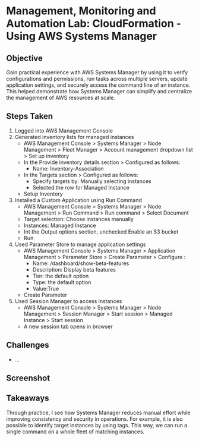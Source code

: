 # Management, Monitoring and Automation Lab: CloudFormation - Using AWS Systems Manager

## Objective
Gain practical experience with AWS Systems Manager by using it to verify configurations and permissions, run tasks across multiple servers, update application settings, and securely access the command line of an instance. 
This helped demonstrate how Systems Manager can simplify and centralize the management of AWS resources at scale.

## Steps Taken
1. Logged into AWS Management Console
2. Generated inventory lists for managed instances
   - AWS Management Console > Systems Manager > Node Management > Fleet Manager > Account management dropdown list > Set up inventory
   - In the Provide inventory details section > Configured as follows:
     - Name: Inventory-Association
   - In the Targets section > Configured as follows:
     - Specify targets by: Manually selecting instances
     - Selected the row for Managed Instance
   - Setup Inventory
3. Installed a Custom Application using Run Command
   - AWS Management Console > Systems Manager > Node Management > Run Command > Run command > Select Document
   - Target selection: Choose instances manually
   - Instances: Managed Instance
   - Int the Output options section, unchecked Enable an S3 bucket
   - Run
4. Used Parameter Store to manage application settings
   - AWS Management Console > Systems Manager > Application Management > Parameter Store > Create Parameter > Configure :
     - Name: /dashboard/show-beta-features
     - Description: Display beta features
     - Tier: the default option
     - Type: the default option
     - Value:True
   - Create Parameter
5. Used Session Manager to access instances
   -  AWS Management Console > Systems Manager > Node Management > Session Manager > Start session > Managed Instance > Start session
   - A new session tab opens in browser

## Challenges
- ...

## Screenshot


## Takeaways
Through practice, I see how Systems Manager reduces manual effort while improving consistency and security in operations.
For example, it is also possible to identify target instances by using tags. This way, we can run a single command on a whole fleet of matching instances.
